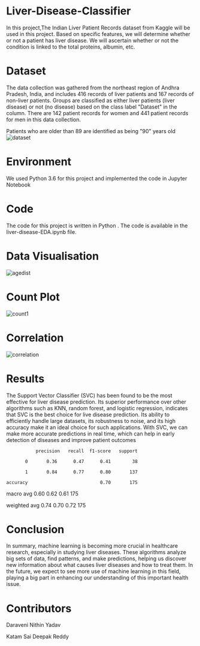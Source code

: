# Liver-Disease-Classifier
 In this project,The Indian Liver Patient Records dataset from Kaggle will be used in this project. Based on specific features, we will determine whether or not a patient has liver disease. We will ascertain whether or not the condition is linked to the total proteins, albumin, etc.
# Dataset
The data collection was gathered from the northeast region of Andhra Pradesh, India, and includes 416 records of liver patients and 167 records of non-liver patients. Groups are classified as either liver patients (liver disease) or not (no disease) based on the class label "Dataset" in the column. There are 142 patient records for women and 441 patient records for men in this data collection.

Patients who are older than 89 are identified as being "90" years old
![dataset](https://github.com/NithinYadav01/Liver-Disease-Classifier/assets/152949300/2c223700-fcd3-4a65-977a-c9ddc5272a3c)
# Environment
We used Python 3.6 for this project and implemented the code in Jupyter Notebook
# Code
The code for this project is written in Python . The code is available in the liver-disease-EDA.ipynb file.
# Data Visualisation
![agedist](https://github.com/NithinYadav01/Liver-Disease-Classifier/assets/152949300/74ea8bd1-e50b-486a-86f5-469f1183790d)
# Count Plot
![count1](https://github.com/NithinYadav01/Liver-Disease-Classifier/assets/152949300/6e1cda42-0317-4698-b3c3-3fbc14bde951)
# Correlation
![correlation](https://github.com/NithinYadav01/Liver-Disease-Classifier/assets/152949300/6ea8e144-21f3-4b9d-bee7-f860f9ce46d8)
# Results
The Support Vector Classifier (SVC) has been found to be the most effective for liver disease prediction. Its superior performance over other algorithms such as KNN, random forest, and logistic regression, indicates that SVC is the best choice for live disease prediction. Its ability to efficiently handle large datasets, its robustness to noise, and its high accuracy make it an ideal choice for such applications. With SVC, we can make more accurate predictions in real time, which can help in early detection of diseases and improve patient outcomes

               precision   recall  f1-score   support

           0       0.36      0.47      0.41        38

           1       0.84      0.77      0.80       137

    accuracy                           0.70       175

   macro avg       0.60      0.62      0.61       175

weighted avg       0.74      0.70      0.72       175

# Conclusion

In summary, machine learning is becoming more crucial in healthcare research, especially in studying liver diseases. These algorithms analyze big sets of data, find patterns, and make predictions, helping us discover new information about what causes liver diseases and how to treat them. In the future, we expect to see more use of machine learning in this field, playing a big part in enhancing our understanding of this important health issue.

# Contributors

Daraveni Nithin Yadav

Katam Sai Deepak Reddy


       




